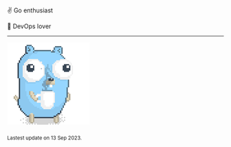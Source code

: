 :v: Go enthusiast

:muscle: DevOps lover

---

![Image alt text](/images/gopher_with_coffee.gif)


<sub>Lastest update on 13 Sep 2023.</sub>
